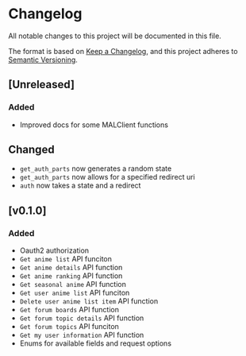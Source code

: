 # Changelog

All notable changes to this project will be documented in this file.

The format is based on [Keep a Changelog](https://keepachangelog.com/en/1.0.0/),
and this project adheres to [Semantic Versioning](https://semver.org/spec/v2.0.0.html).

## [Unreleased]
### Added 
- Improved docs for some MALClient functions

## Changed
- `get_auth_parts` now generates a random state
- `get_auth_parts` now allows for a specified redirect uri
- `auth` now takes a state and a redirect

## [v0.1.0]
### Added
- Oauth2 authorization 
- `Get anime list` API funciton
- `Get anime details` API function
- `Get anime ranking` API function
- `Get seasonal anime` API function
- `Get user anime list` API funciton
- `Delete user anime list item` API function
- `Get forum boards` API function
- `Get forum topic details` API function
- `Get forum topics` API funciton
- `Get my user information` API function
- Enums for available fields and request options
